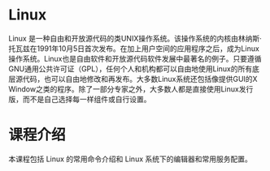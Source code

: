 # Linux

Linux 是一种自由和开放源代码的类UNIX操作系统。该操作系统的内核由林纳斯·托瓦兹在1991年10月5日首次发布。在加上用户空间的应用程序之后，成为Linux操作系统。Linux也是自由软件和开放源代码软件发展中最著名的例子。只要遵循GNU通用公共许可证（GPL），任何个人和机构都可以自由地使用Linux的所有底层源代码，也可以自由地修改和再发布。大多数Linux系统还包括像提供GUI的X Window之类的程序。除了一部分专家之外，大多数人都是直接使用Linux发行版，而不是自己选择每一样组件或自行设置。

# 课程介绍

本课程包括 Linux 的常用命令介绍和 Linux 系统下的编辑器和常用服务配置。

